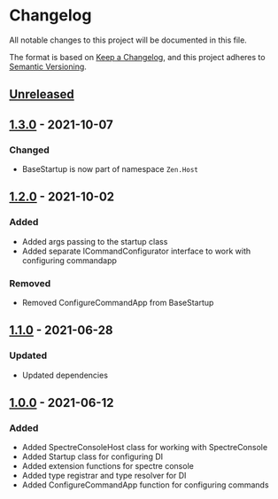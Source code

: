 # Changelog

All notable changes to this project will be documented in this file.

The format is based on [Keep a Changelog](https://keepachangelog.com/en/1.0.0/),
and this project adheres to [Semantic Versioning](https://semver.org/spec/v2.0.0.html).

## [Unreleased]

## [1.3.0] - 2021-10-07

### Changed

- BaseStartup is now part of namespace `Zen.Host`

## [1.2.0] - 2021-10-02

### Added

- Added args passing to the startup class
- Added separate ICommandConfigurator interface to work with configuring commandapp

### Removed

- Removed ConfigureCommandApp from BaseStartup

## [1.1.0] - 2021-06-28

### Updated

- Updated dependencies

## [1.0.0] - 2021-06-12

### Added

- Added SpectreConsoleHost class for working with SpectreConsole
- Added Startup class for configuring DI
- Added extension functions for spectre console
- Added type registrar and type resolver for DI
- Added ConfigureCommandApp function for configuring commands 

[Unreleased]: https://github.com/WajahatAliAbid/zen-spectreconsole-extensions/compare/1.3.0...HEAD
[1.3.0]: https://github.com/WajahatAliAbid/zen-spectreconsole-extensions/compare/1.2.0...1.3.0
[1.2.0]: https://github.com/WajahatAliAbid/zen-spectreconsole-extensions/compare/1.1.0...1.2.0
[1.1.0]: https://github.com/WajahatAliAbid/zen-spectreconsole-extensions/compare/1.0.0...1.1.0
[1.0.0]: https://github.com/WajahatAliAbid/zen-spectreconsole-extensions/releases/tag/1.0.0